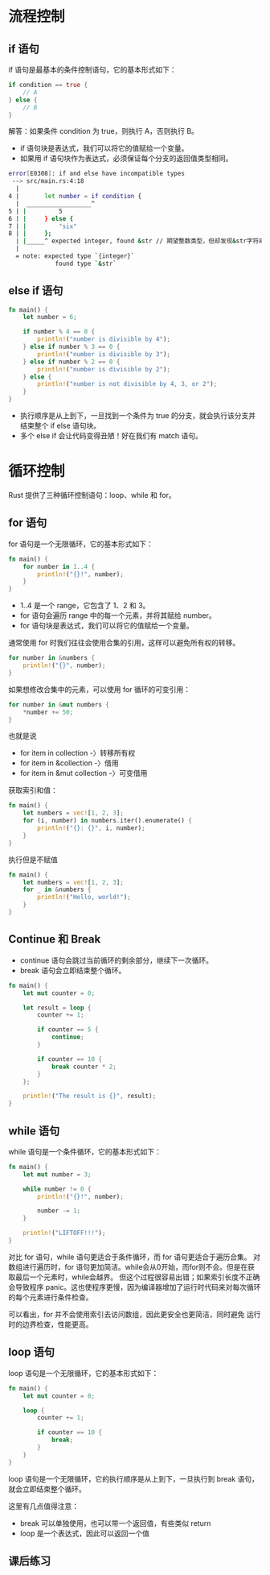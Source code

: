 # 流程控制

## if 语句

if 语句是最基本的条件控制语句，它的基本形式如下：

```rust
if condition == true {
    // A
} else {
    // B
}
```

解答：如果条件 condition 为 true，则执行 A，否则执行 B。

- if 语句块是表达式，我们可以将它的值赋给一个变量。
- 如果用 if 语句块作为表达式，必须保证每个分支的返回值类型相同。

```bash
error[E0308]: if and else have incompatible types
 --> src/main.rs:4:18
  |
4 |       let number = if condition {
  |  __________________^
5 | |         5
6 | |     } else {
7 | |         "six"
8 | |     };
  | |_____^ expected integer, found &str // 期望整数类型，但却发现&str字符串切片
  |
  = note: expected type `{integer}`
             found type `&str`
```

## else if 语句

```rust
fn main() {
    let number = 6;

    if number % 4 == 0 {
        println!("number is divisible by 4");
    } else if number % 3 == 0 {
        println!("number is divisible by 3");
    } else if number % 2 == 0 {
        println!("number is divisible by 2");
    } else {
        println!("number is not divisible by 4, 3, or 2");
    }
}
```

- 执行顺序是从上到下，一旦找到一个条件为 true 的分支，就会执行该分支并结束整个 if else 语句块。
- 多个 else if 会让代码变得丑陋！好在我们有 match 语句。

# 循环控制

Rust 提供了三种循环控制语句：loop、while 和 for。

## for 语句

for 语句是一个无限循环，它的基本形式如下：

```rust
fn main() {
    for number in 1..4 {
        println!("{}!", number);
    }
}
```

- 1..4 是一个 range，它包含了 1、2 和 3。
- for 语句会遍历 range 中的每一个元素，并将其赋给 number。
- for 语句块是表达式，我们可以将它的值赋给一个变量。

通常使用 for 时我们往往会使用合集的引用，这样可以避免所有权的转移。

```rust
for number in &numbers {
    println!("{}", number);
}
```

如果想修改合集中的元素，可以使用 for 循环的可变引用：

```rust
for number in &mut numbers {
    *number += 50;
}
```

也就是说

- for item in collection -〉转移所有权
- for item in &collection -〉借用
- for item in &mut collection -〉可变借用

获取索引和值：

```rust
fn main() {
    let numbers = vec![1, 2, 3];
    for (i, number) in numbers.iter().enumerate() {
        println!("{}: {}", i, number);
    }
}
```

执行但是不赋值

```rust
fn main() {
    let numbers = vec![1, 2, 3];
    for _ in &numbers {
        println!("Hello, world!");
    }
}
```

## Continue 和 Break

- continue 语句会跳过当前循环的剩余部分，继续下一次循环。
- break 语句会立即结束整个循环。

```rust
fn main() {
    let mut counter = 0;

    let result = loop {
        counter += 1;

        if counter == 5 {
            continue;
        }

        if counter == 10 {
            break counter * 2;
        }
    };

    println!("The result is {}", result);
}
```

## while 语句

while 语句是一个条件循环，它的基本形式如下：

```rust
fn main() {
    let mut number = 3;

    while number != 0 {
        println!("{}!", number);

        number -= 1;
    }

    println!("LIFTOFF!!!");
}
```

对比 for 语句，while 语句更适合于条件循环，而 for 语句更适合于遍历合集。
对数组进行遍历时，for 语句更加简洁。while会从0开始，而for则不会。但是在获取最后一个元素时，while会越界。
但这个过程很容易出错；如果索引长度不正确会导致程序 panic。这也使程序更慢，因为编译器增加了运行时代码来对每次循环的每个元素进行条件检查。

可以看出，for 并不会使用索引去访问数组，因此更安全也更简洁，同时避免 运行时的边界检查，性能更高。

## loop 语句

loop 语句是一个无限循环，它的基本形式如下：

```rust
fn main() {
    let mut counter = 0;

    loop {
        counter += 1;

        if counter == 10 {
            break;
        }
    }
}
```

loop 语句是一个无限循环，它的执行顺序是从上到下，一旦执行到 break 语句，就会立即结束整个循环。

这里有几点值得注意：

- break 可以单独使用，也可以带一个返回值，有些类似 return
- loop 是一个表达式，因此可以返回一个值


## 课后练习

